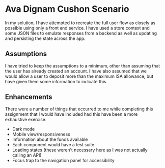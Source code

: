 # Ava Dignam Cushon Scenario

In my solution, I have attempted to recreate the full user flow as closely as possible using only a front end service. I have used a store context and some JSON files to emulate responses from a backend as well as updating and persisting the state across the app.

## Assumptions

I have tried to keep the assumptions to a minimum, other than assuming that the user has already created an account. I have also assumed that we would allow a user to deposit more than the maximum ISA allowance, but have given them some information to indicate this.

## Enhancements

There were a number of things that occurred to me while completing this assignment that I would have included had this have been a more exhaustive exercise:

- Dark mode
- Mobile view/responsiveness
- Information about the funds available
- Each component would have a test suite
- Loading states (these weren't necessary here as I was not actually calling an API)
- Focus trap to the navigation panel for accessibility
